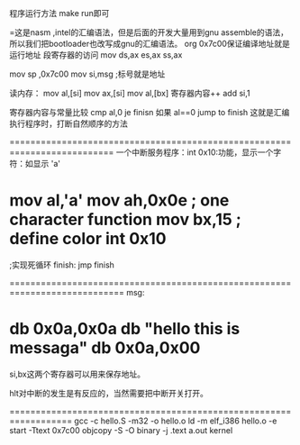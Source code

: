 程序运行方法
make run即可


=这是nasm ,intel的汇编语法，但是后面的开发大量用到gnu assemble的语法，所以我们把bootloader也改写成gnu的汇编语法。
org 0x7c00保证编译地址就是运行地址
段寄存器的访问
mov ds,ax
    es,ax
    ss,ax

mov sp ,0x7c00
mov si,msg  ;标号就是地址



读内存：
mov al,[si]
mov ax,[si]
mov al,[bx]
寄存器内容++
add si,1


寄存器内容与常量比较
cmp al,0
je finisn   如果 al==0 jump to finish 这就是汇编执行程序时，打断自然顺序的方法

==========================================================================
一个中断服务程序：int 0x10:功能，显示一个字符：如显示 'a'

mov al,'a'
mov ah,0x0e  ; one character function
mov bx,15    ; define color
int 0x10
============================================================================
;实现死循环
finish:
	jmp finish

============================================================================
msg:

db 0x0a,0x0a
db "hello this is messaga"
db 0x0a,0x00
============================================================================
si,bx这两个寄存器可以用来保存地址。

hlt对中断的发生是有反应的，当然需要把中断开关打开。


==================================================================
gcc -c hello.S -m32 -o hello.o
 ld -m elf_i386 hello.o -e start -Ttext 0x7c00
objcopy -S -O binary -j .text a.out  kernel

